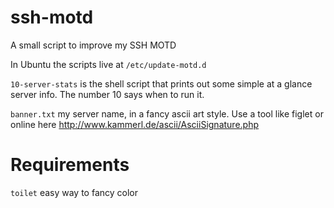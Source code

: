 # ssh-motd
A small script to improve my SSH MOTD

In Ubuntu the scripts live at `/etc/update-motd.d`

`10-server-stats` is the shell script that prints out some simple at a glance server info.  The number 10 says when to run it.

`banner.txt` my server name, in a fancy ascii art style. Use a tool like figlet or online here http://www.kammerl.de/ascii/AsciiSignature.php


# Requirements
`toilet` easy way to fancy color
